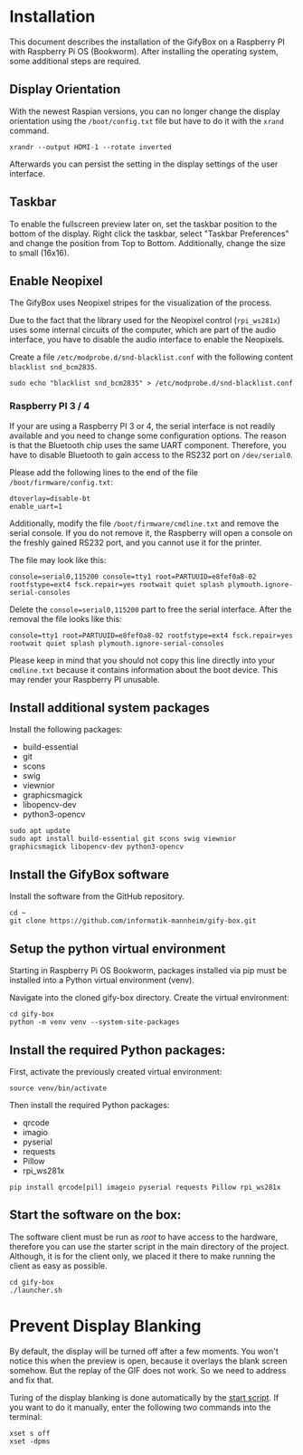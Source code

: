 # Installation

This document describes the installation of the GifyBox on a Raspberry PI with Raspberry Pi OS (Bookworm). After installing the operating system, some additional steps are required.

## Display Orientation

With the newest Raspian versions, you can no longer change the display orientation using the `/boot/config.txt` file but have to do it with the `xrand` command.

```console
xrandr --output HDMI-1 --rotate inverted
```

Afterwards you can persist the setting in the display settings of the user interface.

## Taskbar
To enable the fullscreen preview later on, set the taskbar position to the bottom of the display. 
Right click the taskbar, select "Taskbar Preferences" and change the position from Top to Bottom. Additionally, change the size to small (16x16). 

## Enable Neopixel

The GifyBox uses Neopixel stripes for the visualization of the process.

Due to the fact that the library used for the Neopixel control (`rpi_ws281x`) uses some internal circuits of the computer, which are part of the audio interface, you have to disable the audio interface to enable the Neopixels.

Create a file `/etc/modprobe.d/snd-blacklist.conf` with the following content `blacklist snd_bcm2835`.

```console
sudo echo "blacklist snd_bcm2835" > /etc/modprobe.d/snd-blacklist.conf
```


### Raspberry PI 3 / 4

If your are using a Raspberry PI 3 or 4, the serial interface is not readily available and you need to change some configuration options. The reason is that the Bluetooth chip uses the same UART component. Therefore, you have to disable Bluetooth to gain access to the RS232 port on `/dev/serial0`.

Please add the following lines to the end of the file `/boot/firmware/config.txt`:

```console
dtoverlay=disable-bt
enable_uart=1
```

Additionally, modify the file `/boot/firmware/cmdline.txt` and remove the serial console. If you do not remove it, the Raspberry will open a console on the freshly gained RS232 port, and you cannot use it for the printer.

The file may look like this:

```console
console=serial0,115200 console=tty1 root=PARTUUID=e8fef0a8-02 rootfstype=ext4 fsck.repair=yes rootwait quiet splash plymouth.ignore-serial-consoles
```

Delete the `console=serial0,115200` part to free the serial interface. After the removal the file looks like this:

```console
console=tty1 root=PARTUUID=e8fef0a8-02 rootfstype=ext4 fsck.repair=yes rootwait quiet splash plymouth.ignore-serial-consoles
```

Please keep in mind that you should not copy this line directly into your `cmdline.txt` because it contains information about the boot device. This may render your Raspberry PI unusable.

## Install additional system packages

Install the following packages:

* build-essential
* git
* scons
* swig
* viewnior
* graphicsmagick
* libopencv-dev
* python3-opencv

```console
sudo apt update
sudo apt install build-essential git scons swig viewnior graphicsmagick libopencv-dev python3-opencv
```

## Install the GifyBox software

Install the software from the GitHub repository.

```console
cd ~
git clone https://github.com/informatik-mannheim/gify-box.git
```

## Setup the python virtual environment
Starting in Raspberry Pi OS Bookworm, packages installed via pip must be installed into a Python virtual environment (venv).

Navigate into the cloned gify-box directory.
Create the virtual environment:
```console
cd gify-box
python -m venv venv --system-site-packages 
```

## Install the required Python packages:

First, activate the previously created virtual environment:
```console
source venv/bin/activate
```

Then install the required Python packages:
* qrcode
* imagio
* pyserial
* requests
* Pillow
* rpi_ws281x

```console
pip install qrcode[pil] imageio pyserial requests Pillow rpi_ws281x
```

## Start the software on the box:
The software client must be run as *root* to have access to the hardware, therefore you can use the starter script in the main directory of the project. Although, it is for the client only, we placed it there to make running the client as easy as possible.

```
cd gify-box
./launcher.sh
```


# Prevent Display Blanking

By default, the display will be turned off after a few moments. You won't notice this when the preview is open, because it overlays the blank screen somehow. But the replay of the GIF does not work. So we need to address and fix that.

Turing of the display blanking is done automatically by the [start script](../../launcher.sh). If you want to do it manually, enter the following two commands into the terminal:

```console
xset s off
xset -dpms
```
